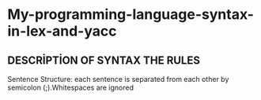 # My-programming-language-syntax-in-lex-and-yacc
## DESCRİPTİON OF SYNTAX THE RULES
Sentence Structure: each sentence is separated from each other by semicolon (;).Whitespaces are ignored
